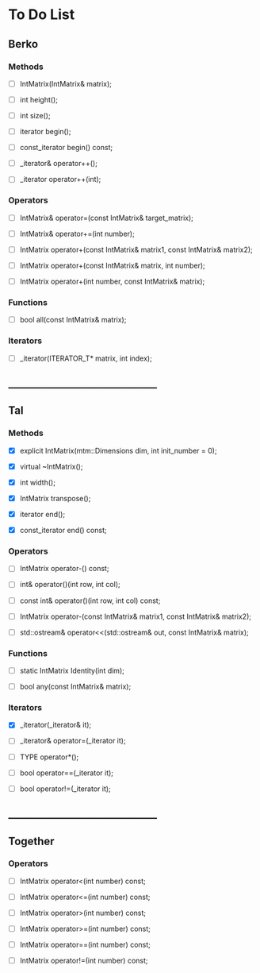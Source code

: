 # To Do List
## Berko
### Methods
- [ ] IntMatrix(IntMatrix& matrix);

- [ ] int height();

- [ ] int size();

- [ ] iterator begin();

- [ ] const_iterator begin() const;

- [ ] _iterator& operator++();

- [ ] _iterator operator++(int);



### Operators
- [ ] IntMatrix& operator=(const IntMatrix& target_matrix);

- [ ] IntMatrix& operator+=(int number);

- [ ] IntMatrix operator+(const IntMatrix& matrix1, const IntMatrix& matrix2);

- [ ] IntMatrix operator+(const IntMatrix& matrix, int number);

- [ ] IntMatrix operator+(int number, const IntMatrix& matrix);


### Functions
- [ ] bool all(const IntMatrix& matrix);


### Iterators
- [ ] _iterator(ITERATOR_T* matrix, int index);




## ______________________________
## Tal
### Methods
- [x] explicit IntMatrix(mtm::Dimensions dim, int init_number = 0);

- [x] virtual ~IntMatrix();

- [x] int width();

- [x] IntMatrix transpose();

- [x] iterator end();

- [x] const_iterator end() const;



### Operators
- [ ] IntMatrix operator-() const;

- [ ] int& operator()(int row, int col);

- [ ] const int& operator()(int row, int col) const;

- [ ] IntMatrix operator-(const IntMatrix& matrix1, const IntMatrix& matrix2);

- [ ] std::ostream& operator<<(std::ostream& out, const IntMatrix& matrix);


### Functions
- [ ] static IntMatrix Identity(int dim);

- [ ] bool any(const IntMatrix& matrix);


### Iterators
- [x] _iterator(_iterator& it);

- [ ] _iterator& operator=(_iterator it);

- [ ] TYPE operator*();

- [ ] bool operator==(_iterator it);

- [ ] bool operator!=(_iterator it);


## ______________________________
## Together
### Operators
- [ ] IntMatrix operator<(int number) const;

- [ ] IntMatrix operator<=(int number) const;

- [ ] IntMatrix operator>(int number) const;

- [ ] IntMatrix operator>=(int number) const;

- [ ] IntMatrix operator==(int number) const;

- [ ] IntMatrix operator!=(int number) const;
